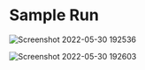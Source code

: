 # Sample Run

![Screenshot 2022-05-30 192536](https://user-images.githubusercontent.com/76675748/171070962-71f0a436-9d60-4931-86e8-d32cfc2a6a30.png)

![Screenshot 2022-05-30 192603](https://user-images.githubusercontent.com/76675748/171070965-383e6a96-afe0-4a24-a6a5-4cc586e95bc3.png)
